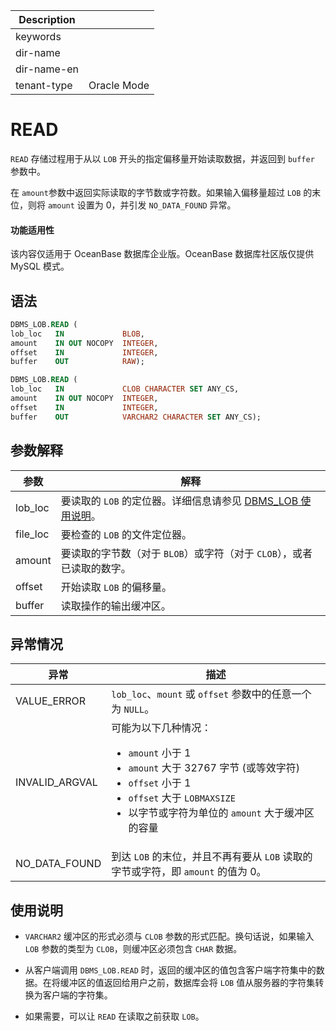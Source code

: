 | Description   |                 |
|---------------|-----------------|
| keywords      |                 |
| dir-name      |                 |
| dir-name-en   |                 |
| tenant-type   | Oracle Mode     |

# READ 

`READ` 存储过程用于从以 `LOB` 开头的指定偏移量开始读取数据，并返回到 `buffer` 参数中。

在 `amount`参数中返回实际读取的字节数或字符数。如果输入偏移量超过 `LOB` 的末位，则将 `amount` 设置为 0，并引发 `NO_DATA_FOUND` 异常。

  <main id="notice" >
    <h4>功能适用性</h4>
    <p>该内容仅适用于 OceanBase 数据库企业版。OceanBase 数据库社区版仅提供 MySQL 模式。</p>
  </main>

## 语法 

```sql
DBMS_LOB.READ (
lob_loc   IN             BLOB,
amount    IN OUT NOCOPY  INTEGER,
offset    IN             INTEGER,
buffer    OUT            RAW);

DBMS_LOB.READ (
lob_loc   IN             CLOB CHARACTER SET ANY_CS,
amount    IN OUT NOCOPY  INTEGER,
offset    IN             INTEGER,
buffer    OUT            VARCHAR2 CHARACTER SET ANY_CS);
```



## 参数解释 



|  **参数**  |                                    **解释**                                     |
|----------|-------------------------------------------------------------------------------|
| lob_loc  | 要读取的 `LOB` 的定位器。详细信息请参见 [DBMS_LOB 使用说明](../9300.dbms-lob-oracle/100.dbms-lob-overview-oracle.md)。 |
| file_loc | 要检查的 `LOB` 的文件定位器。                                                            |
| amount   | 要读取的字节数（对于 `BLOB`）或字符（对于 `CLOB`），或者已读取的数字。                                    |
| offset   | 开始读取 `LOB` 的偏移量。                                                              |
| buffer   | 读取操作的输出缓冲区。                                                                   |



## 异常情况 



|     **异常**     |                                                                                                                                                                        **描述**                                                                                                                                                                        |
|----------------|------------------------------------------------------------------------------------------------------------------------------------------------------------------------------------------------------------------------------------------------------------------------------------------------------------------------------------------------------|
| VALUE_ERROR    | `lob_loc`、`mount` 或 `offset` 参数中的任意一个为 `NULL`。                                                                                                                                                                                                                                                                                                       |
| INVALID_ARGVAL | 可能为以下几种情况： <ul><li> `amount` 小于 1   </li><li> `amount` 大于 32767 字节 (或等效字符)   </li><li> `offset` 小于 1   </li><li> `offset` 大于 `LOBMAXSIZE`   </li><li> 以字节或字符为单位的 `amount` 大于缓冲区的容量 </li></ul>    |
| NO_DATA_FOUND  | 到达 `LOB` 的末位，并且不再有要从 `LOB` 读取的字节或字符，即 `amount` 的值为 0。                                                                                                                                                                                                                                                                                                |



## 使用说明 

* `VARCHAR2` 缓冲区的形式必须与 `CLOB` 参数的形式匹配。换句话说，如果输入 `LOB` 参数的类型为 `CLOB`，则缓冲区必须包含 `CHAR` 数据。

  

* 从客户端调用 `DBMS_LOB.READ` 时，返回的缓冲区的值包含客户端字符集中的数据。在将缓冲区的值返回给用户之前，数据库会将 `LOB` 值从服务器的字符集转换为客户端的字符集。

  

* 如果需要，可以让 `READ` 在读取之前获取 `LOB`。

  



